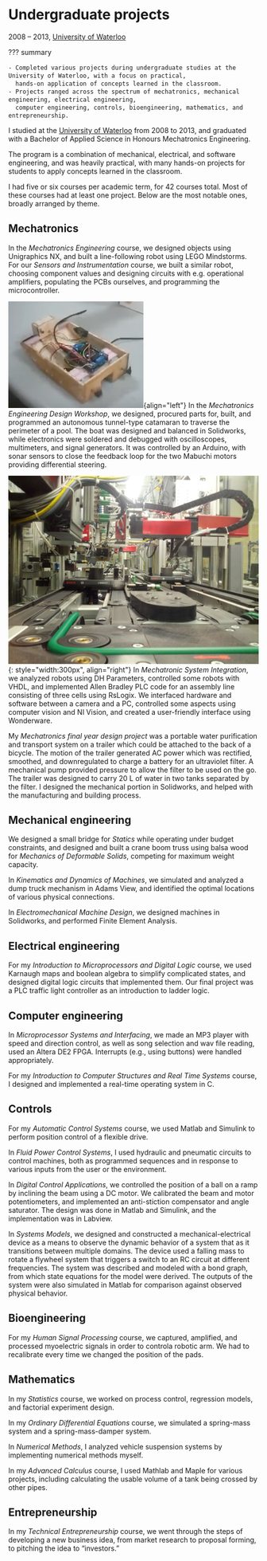 # Undergraduate projects
2008 &ndash; 2013, [University of Waterloo](../education/waterloo.md)

??? summary

    - Completed various projects during undergraduate studies at the University of Waterloo, with a focus on practical,
      hands-on application of concepts learned in the classroom.
    - Projects ranged across the spectrum of mechatronics, mechanical engineering, electrical engineering,
      computer engineering, controls, bioengineering, mathematics, and entrepreneurship.

I studied at the [University of Waterloo](../education/waterloo.md) from 2008 to 2013,
and graduated with a Bachelor of Applied Science in Honours Mechatronics Engineering.

The program is a combination of mechanical, electrical, and software engineering,
and was heavily practical, with many hands-on projects for students to apply concepts learned in the classroom.

I had five or six courses per academic term, for 42 courses total. Most of these courses had at least one project.
Below are the most notable ones, broadly arranged by theme.

## Mechatronics
In the _Mechatronics Engineering_ course, we designed objects using Unigraphics NX, and built a line-following robot using LEGO Mindstorms.
For our _Sensors and Instrumentation_ course, we built a similar robot,
choosing component values and designing circuits with e.g. operational amplifiers, populating the PCBs ourselves, and programming the microcontroller.

![Catamaran](../../assets/images/catamaran.png){align="left"}
In the _Mechatronics Engineering Design Workshop_, we designed, procured parts for, built, and programmed
an autonomous tunnel-type catamaran to traverse the perimeter of a pool.
The boat was designed and balanced in Solidworks,
while electronics were soldered and debugged with oscilloscopes, multimeters, and signal generators.
It was controlled by an Arduino, with sonar sensors to close the feedback loop for the two Mabuchi motors providing differential steering.

![PLC cell](../../assets/images/plc_cell.jpg){: style="width:300px", align="right"}
In _Mechatronic System Integration_, we analyzed robots using DH Parameters, controlled some robots with VHDL,
and implemented Allen Bradley PLC code for an assembly line consisting of three cells using RsLogix.
We interfaced hardware and software between a camera and a PC,
controlled some aspects using computer vision and NI Vision, and created a user-friendly interface using Wonderware.

My _Mechatronics final year design project_ was a portable water purification and transport system on a trailer which could be attached to the back of a bicycle.
The motion of the trailer generated AC power which was rectified, smoothed, and downregulated to charge a battery for an ultraviolet filter.
A mechanical pump provided pressure to allow the filter to be used on the go.
The trailer was designed to carry 20 L of water in two tanks separated by the filter.
I designed the mechanical portion in Solidworks, and helped with the manufacturing and building process.


## Mechanical engineering
We designed a small bridge for _Statics_ while operating under budget constraints,
and designed and built a crane boom truss using balsa wood for _Mechanics of Deformable Solids_, competing for maximum weight capacity.

In _Kinematics and Dynamics of Machines_, we simulated and analyzed a dump truck mechanism in Adams View,
and identified the optimal locations of various physical connections.

In _Electromechanical Machine Design_, we designed machines in Solidworks, and performed Finite Element Analysis.

## Electrical engineering
For my _Introduction to Microprocessors and Digital Logic_ course, we used Karnaugh maps and boolean algebra to simplify complicated states,
and designed digital logic circuits that implemented them.
Our final project was a PLC traffic light controller as an introduction to ladder logic.

## Computer engineering
In _Microprocessor Systems and Interfacing_, we made an MP3 player with speed and direction control,
as well as song selection and wav file reading, used an Altera DE2 FPGA.
Interrupts (e.g., using buttons) were handled appropriately.

For my _Introduction to Computer Structures and Real Time Systems_ course,
I designed and implemented a real-time operating system in C.

## Controls
For my _Automatic Control Systems_ course, we used Matlab and Simulink to perform position control of a flexible drive.

In _Fluid Power Control Systems_, I used hydraulic and pneumatic circuits to control machines,
both as programmed sequences and in response to various inputs from the user or the environment.

In _Digital Control Applications_, we controlled the position of a ball on a ramp by inclining the beam using a DC motor.
We calibrated the beam and motor potentiometers, and implemented an anti-stiction compensator and angle saturator.
The design was done in Matlab and Simulink, and the implementation was in Labview.

In _Systems Models_, we designed and constructed a mechanical-electrical device
as a means to observe the dynamic behavior of a system that as it transitions between multiple domains.
The device used a falling mass to rotate a flywheel system that triggers a switch to an RC circuit at different frequencies.
The system was described and modeled with a bond graph, from which state equations for the model were derived.
The outputs of the system were also simulated in Matlab for comparison against observed physical behavior.

## Bioengineering
For my _Human Signal Processing_ course, we captured, amplified, and processed myoelectric signals in order to controla robotic arm.
We had to recalibrate every time we changed the position of the pads.

## Mathematics
In my _Statistics_ course, we worked on process control, regression models, and factorial experiment design.

In my _Ordinary Differential Equations_ course, we simulated a spring-mass system and a spring-mass-damper system.

In _Numerical Methods_, I analyzed vehicle suspension systems by implementing numerical methods myself.

In my _Advanced Calculus_ course, I used Mathlab and Maple for various projects,
including calculating the usable volume of a tank being crossed by other pipes.

## Entrepreneurship
In my _Technical Entrepreneurship_ course, we went through the steps of developing a new business idea,
from market research to proposal forming, to pitching the idea to “investors.”
